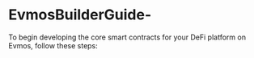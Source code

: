 # EvmosBuilderGuide-
To begin developing the core smart contracts for your DeFi platform on Evmos, follow these steps:

